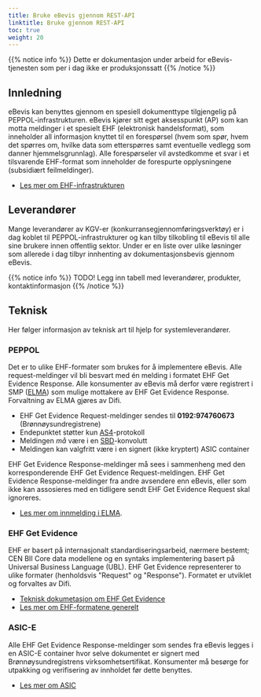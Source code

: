 ```yaml
---
title: Bruke eBevis gjennom REST-API
linktitle: Bruke gjennom REST-API
toc: true
weight: 20
---
```


{{% notice info %}}
Dette er dokumentasjon under arbeid for eBevis-tjenesten som per i dag ikke er produksjonssatt
{{% /notice %}}

## Innledning

eBevis kan benyttes gjennom en spesiell dokumenttype tilgjengelig på PEPPOL-infrastrukturen. eBevis kjører sitt eget aksesspunkt (AP) som kan motta meldinger i et spesielt EHF (elektronisk handelsformat), som inneholder all informasjon knyttet til en forespørsel (hvem som spør, hvem det spørres om, hvilke data som etterspørres samt eventuelle vedlegg som danner hjemmelsgrunnlag). Alle forespørseler vil avstedkomme et svar i et tilsvarende EHF-format som inneholder de forespurte opplysningene (subsidiært feilmeldinger).

* [Les mer om EHF-infrastrukturen](https://www.anskaffelser.no/verktoykasse-systemleverandorer/ehf-infrastruktur-kontraktsoppfolging/generelt-om-ehf-infrastruktur)

## Leverandører

Mange leverandører av KGV-er (konkurransegjennomføringsverktøy) er i dag koblet til PEPPOL-infrastrukturer og kan tilby tilkobling til eBevis til alle sine brukere innen offentlig sektor. Under er en liste over ulike løsninger som allerede i dag tilbyr innhenting av dokumentasjonsbevis gjennom eBevis.

{{% notice info %}}
TODO! Legg inn tabell med leverandører, produkter, kontaktinformasjon
{{% /notice %}}

## Teknisk

Her følger informasjon av teknisk art til hjelp for systemleverandører.

### PEPPOL

Det er to ulike EHF-formater som brukes for å implementere eBevis. Alle request-meldinger vil bli besvart med én melding i formatet EHF Get Evidence Response. Alle konsumenter av eBevis må derfor være registrert i SMP ([ELMA](https://www.anskaffelser.no/verktoykasse-systemleverandorer/ehf-infrastruktur-kontraktsoppfolging/hva-er-elma)) som mulige mottakere av EHF Get Evidence Response. Forvaltning av ELMA gjøres av Difi.

* EHF Get Evidence Request-meldinger sendes til **0192:974760673** (Brønnøysundregistrene)
* Endepunktet støtter kun [AS4](http://docs.peppol.eu/edelivery/as4/specification/)-protokoll
* Meldingen _må_ være i en [SBD](https://vefa.difi.no/bb/standard/sbdh/)-konvolutt
* Meldingen kan valgfritt være i en signert (ikke kryptert) ASIC container

EHF Get Evidence Response-meldinger må sees i sammenheng med den korresponderende EHF Get Evidence Request-meldingen. EHF Get Evidence Response-meldinger fra andre avsendere enn eBevis, eller som ikke kan assosieres med en tidligere sendt EHF Get Evidence Request skal ignoreres.

* [Les mer om innmelding i ELMA](https://www.anskaffelser.no/ehf-infrastruktur-kontraktsoppfolging/hva-er-elma-smp/elma-inn-og-utmelding).

### EHF Get Evidence

EHF er basert på internasjonalt standardiseringsarbeid, nærmere bestemt; CEN BII Core data modellene og en syntaks implementering basert på Universal Business Language (UBL). EHF Get Evidence representerer to ulike formater (henholdsvis "Request" og "Response"). Formatet er utviklet og forvaltes av Difi.

* [Teknisk dokumetasjon om EHF Get Evidence](https://test-vefa.difi.no/ehf-egov/g1/get-evidence-1.0/)
* [Les mer om EHF-formatene generelt](https://www.anskaffelser.no/digitalisering/verktoykasse-systemleverandorer/formater-ehf-bis)

### ASIC-E

Alle EHF Get Evidence Response-meldinger som sendes fra eBevis legges i en ASIC-E container hvor selve dokumentet er signert med Brønnøysundregistrens virksomhetsertifikat. Konsumenter må besørge for utpakking og verifisering av innholdet før dette benyttes.

* [Les mer om ASIC](https://www.anskaffelser.no/verktoykasse-systemleverandorer/ehf-infrastruktur-kontraktsoppfolging/asic)